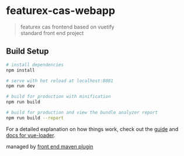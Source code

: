 # featurex-cas-webapp

> featurex cas frontend based on vuetify  
> standard front end project

## Build Setup

``` bash
# install dependencies
npm install

# serve with hot reload at localhost:8081
npm run dev

# build for production with minification
npm run build

# build for production and view the bundle analyzer report
npm run build --report
```

For a detailed explanation on how things work, check out the [guide](http://vuejs-templates.github.io/webpack/) and [docs for vue-loader](http://vuejs.github.io/vue-loader).

managed by [front end maven plugin](https://github.com/eirslett/frontend-maven-plugin)

